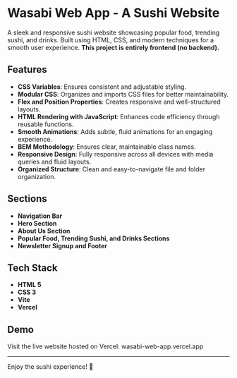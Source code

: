 # Wasabi Web App - A Sushi Website

A sleek and responsive sushi website showcasing popular food, trending sushi, and drinks. Built using HTML, CSS, and modern techniques for a smooth user experience. **This project is entirely frontend (no backend).**

## Features

- **CSS Variables**: Ensures consistent and adjustable styling.
- **Modular CSS**: Organizes and imports CSS files for better maintainability.
- **Flex and Position Properties**: Creates responsive and well-structured layouts.
- **HTML Rendering with JavaScript**: Enhances code efficiency through reusable functions.
- **Smooth Animations**: Adds subtle, fluid animations for an engaging experience.
- **BEM Methodology**: Ensures clear, maintainable class names.
- **Responsive Design**: Fully responsive across all devices with media queries and fluid layouts.
- **Organized Structure**: Clean and easy-to-navigate file and folder organization.

## Sections

- **Navigation Bar**
- **Hero Section**
- **About Us Section**
- **Popular Food, Trending Sushi, and Drinks Sections**
- **Newsletter Signup and Footer**

## Tech Stack

- **HTML 5**
- **CSS 3**
- **Vite**
- **Vercel**

## Demo

Visit the live website hosted on Vercel: wasabi-web-app.vercel.app

---

Enjoy the sushi experience! 🍣
